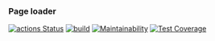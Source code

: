 ### Page loader
[![actions Status](https://github.com/shiffter/python-project-lvl3/workflows/hexlet-check/badge.svg)](https://github.com/shiffter/python-project-lvl3/actions)
[![build](https://github.com/shiffter/python-project-lvl2_finished/actions/workflows/linter_test.yml/badge.svg)](https://github.com/shiffter/python-project-lvl2_finished/actions/workflows/linter_test.yml)
[![Maintainability](https://api.codeclimate.com/v1/badges/22785f856901cfa60946/maintainability)](https://codeclimate.com/github/shiffter/python-project-lvl3/maintainability)
[![Test Coverage](https://api.codeclimate.com/v1/badges/22785f856901cfa60946/test_coverage)](https://codeclimate.com/github/shiffter/python-project-lvl3/test_coverage)